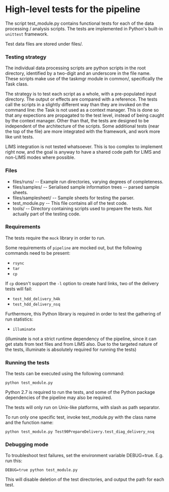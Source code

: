 # High-level tests for the pipeline #

The script test_module.py contains functional tests for each of the 
data processing / analysis scripts. The tests are implemented in 
Python's built-in `unittest` framework.

Test data files are stored under files/.

### Testing strategy ###

The individual data processing scripts are python scripts in the
root directory, identified by a two-digit and an underscore in the
file name. These scripts make use of the taskmgr module in common/,
specifically the Task class.

The strategy is to test each script as a whole, with a pre-populated
input directory. The output or effects are compared with a reference.
The tests call the scripts in a slightly different way than they are
invoked on the command line: the Task is not used as a context manager.
This is done so that any expections are propagated to the test level,
instead of being caught by the context manager. Other than that, the
tests are designed to be independent of the architecture of the 
scripts. Some additional tests (near the top of the file) are more
integrated with the framework, and work more like unit tests.

LIMS integration is not tested whatsoever. This is too complex to
implement right now, and the goal is anyway to have a shared code
path for LIMS and non-LIMS modes where possible.


### Files ###

  * files/runs/    -- Example run directories, varying degrees of
                      completeness.
  * files/samples/ -- Serialised sample information trees -- parsed 
                      sample sheets.
  * files/samplesheet/ -- Sample sheets for testing the parser.
  * test_module.py -- This file contains all of the test code.
  * tools/         -- Directory containing scripts used to prepare the
                      tests. Not actually part of the testing code.


### Requirements ###

The tests require the `mock` library in order to run.

Some requirements of `pipeline` are mocked out, but the following commands
need to be present:

  * `rsync`
  * `tar`
  * `cp`

If `cp` doesn't support the `-l` option to create hard links, two of the delivery
tests will fail:

  * `test_hdd_delivery_h4k`
  * `test_hdd_delivery_nsq`

Furthermore, this Python library is required in order to test the gathering
of run statistics:

  * `illuminate`

(illuminate is not a strict runtime dependency of the pipeline, since it can
get stats from text files and from LIMS also. Due to the targeted nature of the
tests, illuminate is absolutely required for running the tests)


### Running the tests ###

The tests can be executed using the following command:

    python test_module.py

Python 2.7 is required to run the tests, and some of the Python package 
dependencies of the pipeline may also be required.

The tests will only run on Unix-like platforms, with slash as path 
separator.

To run only one specific test, invoke test_module.py with the class name and the 
function name:

    python test_module.py Test90PrepareDelivery.test_diag_delivery_nsq


### Debugging mode ###

To troubleshoot test failures, set the environment variable DEBUG=true. E.g.
run this:

    DEBUG=true python test_module.py

This will disable deletion of the test directories, and output the path for
each test.

